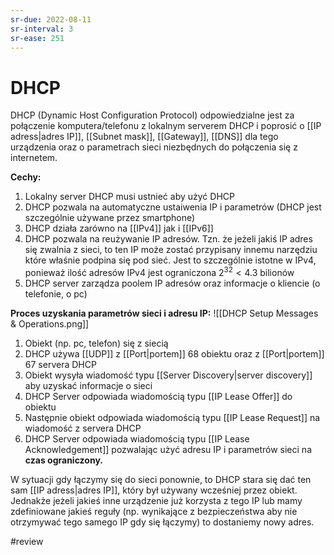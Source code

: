 ```yaml
---
sr-due: 2022-08-11
sr-interval: 3
sr-ease: 251
---
```


# DHCP
DHCP (Dynamic Host Configuration Protocol) odpowiedzialne jest za połączenie komputera/telefonu z lokalnym serverem DHCP i poprosić o [[IP adress|adres IP]], [[Subnet mask]], [[Gateway]], [[DNS]] dla tego urządzenia oraz o parametrach sieci niezbędnych do połączenia się z internetem.

**Cechy:**
1. Lokalny server DHCP musi ustnieć aby użyć DHCP
2. DHCP pozwala na automatyczne ustaiwenia IP i parametrów (DHCP jest szczególnie używane przez smartphone)
3. DHCP działa zarówno na [[IPv4]] jak i [[IPv6]]
4. DHCP pozwala na reużywanie IP adresów. Tzn. że jeżeli jakiś IP adres się zwalnia z sieci, to ten IP może zostać przypisany innemu narzędziu które właśnie podpina się pod sieć. Jest to szczególnie istotne w IPv4, ponieważ ilość adresów IPv4 jest ograniczona $2^{32} < 4.3 \text{ bilionów}$
5. DHCP server zarządza poolem IP adresów oraz informacje o kliencie (o telefonie, o pc)


**Proces uzyskania parametrów sieci i adresu IP:**
![[DHCP Setup Messages & Operations.png]]
1. Obiekt (np. pc, telefon) się z siecią
2. DHCP używa [[UDP]] z [[Port|portem]] 68 obiektu oraz z [[Port|portem]] 67 servera DHCP 
3. Obiekt wysyła wiadomość typu [[Server Discovery|server discovery]] aby uzyskać informacje o sieci
4. DHCP Server odpowiada wiadomością typu [[IP Lease Offer]] do obiektu
5. Następnie obiekt odpowiada wiadomością typu [[IP Lease Request]] na wiadomość z servera DHCP
6. DHCP Server odpowiada wiadomością typu [[IP Lease Acknowledgement]] pozwalając użyć adresu IP i parametrów sieci na **czas ograniczony.**

W sytuacji gdy łączymy się do sieci ponownie, to DHCP stara się dać ten sam [[IP adress|adres IP]], który był używany wcześniej przez obiekt. Jednakże jeżeli jakieś inne urządzenie już korzysta z tego IP lub mamy zdefiniowane jakieś reguły (np. wynikające z bezpieczeństwa aby nie otrzymywać tego samego IP gdy się łączymy) to dostaniemy nowy adres.


 #review